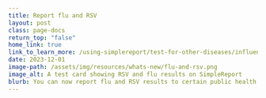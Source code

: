 ```yaml
---
title: Report flu and RSV
layout: post
class: page-docs
return_top: "false"
home_link: true
link_to_learn_more: /using-simplereport/test-for-other-diseases/influenza/
date: 2023-12-01
image-path: /assets/img/resources/whats-new/flu-and-rsv.png
image_alt: A test card showing RSV and flu results on SimpleReport
blurb: You can now report flu and RSV results to certain public health departments. Send data with the bulk results uploader, or report through single entry if you use select devices. For an up-to-date list of devices and connected jurisdictions, check the Influenza A and B and RSV pages. 
---
```

